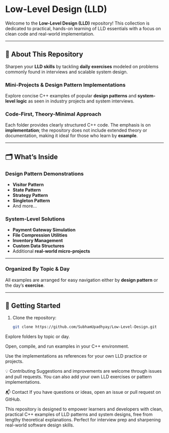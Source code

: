 # **Low-Level Design (LLD)**  
Welcome to the **Low-Level Design (LLD)** repository! This collection is dedicated to practical, hands-on learning of LLD essentials with a focus on clean code and real-world implementation.

---

## 📖 **About This Repository**  

Sharpen your **LLD skills** by tackling **daily exercises** modeled on problems commonly found in interviews and scalable system design.

### **Mini-Projects & Design Pattern Implementations**  
Explore concise C++ examples of popular **design patterns** and **system-level logic** as seen in industry projects and system interviews.

### **Code-First, Theory-Minimal Approach**  
Each folder provides clearly structured C++ code. The emphasis is on **implementation**; the repository does not include extended theory or documentation, making it ideal for those who learn by **example**.

---

## 🗂️ **What’s Inside**  

### **Design Pattern Demonstrations**  
- **Visitor Pattern**  
- **State Pattern**  
- **Strategy Pattern**  
- **Singleton Pattern**  
- And more...

### **System-Level Solutions**  
- **Payment Gateway Simulation**  
- **File Compression Utilities**  
- **Inventory Management**  
- **Custom Data Structures**  
- Additional **real-world micro-projects**

---

### **Organized By Topic & Day**  
All examples are arranged for easy navigation either by **design pattern** or the day’s **exercise**.

---

## 🚀 **Getting Started**  

1. Clone the repository:  
   ```bash  
   git clone https://github.com/SubhamUpadhyay/Low-Level-Design.git

Explore folders by topic or day.

Open, compile, and run examples in your C++ environment.

Use the implementations as references for your own LLD practice or projects.

💡 Contributing
Suggestions and improvements are welcome through issues and pull requests.
You can also add your own LLD exercises or pattern implementations.

📬 Contact
If you have questions or ideas, open an issue or pull request on GitHub.

This repository is designed to empower learners and developers with clean, practical C++ examples of LLD patterns and system designs, free from lengthy theoretical explanations. Perfect for interview prep and sharpening real-world software design skills.
   

